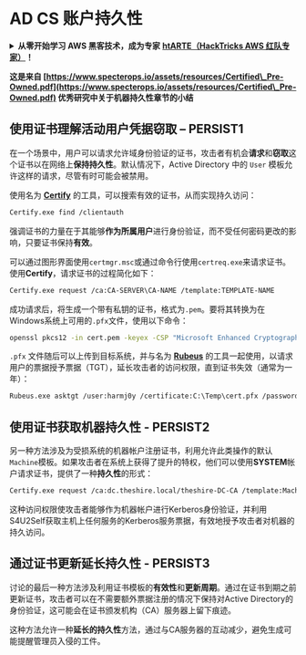 # AD CS 账户持久性

<details>

<summary><strong>从零开始学习 AWS 黑客技术，成为专家</strong> <a href="https://training.hacktricks.xyz/courses/arte"><strong>htARTE（HackTricks AWS 红队专家）</strong></a><strong>！</strong></summary>

支持 HackTricks 的其他方式：

* 如果您想看到您的**公司在 HackTricks 中做广告**或**下载 PDF 版的 HackTricks**，请查看[**订阅计划**](https://github.com/sponsors/carlospolop)!
* 获取[**官方 PEASS & HackTricks 商品**](https://peass.creator-spring.com)
* 探索[**PEASS 家族**](https://opensea.io/collection/the-peass-family)，我们的独家[**NFTs**](https://opensea.io/collection/the-peass-family)
* **加入** 💬 [**Discord 群组**](https://discord.gg/hRep4RUj7f) 或 [**电报群组**](https://t.me/peass) 或在 **Twitter** 上关注我 🐦 [**@carlospolopm**](https://twitter.com/carlospolopm)**。**
* 通过向 [**HackTricks**](https://github.com/carlospolop/hacktricks) 和 [**HackTricks Cloud**](https://github.com/carlospolop/hacktricks-cloud) github 仓库提交 PR 来分享您的黑客技巧。

</details>

**这是来自 [https://www.specterops.io/assets/resources/Certified\_Pre-Owned.pdf](https://www.specterops.io/assets/resources/Certified\_Pre-Owned.pdf) 优秀研究中关于机器持久性章节的小结**


## **使用证书理解活动用户凭据窃取 – PERSIST1**

在一个场景中，用户可以请求允许域身份验证的证书，攻击者有机会**请求**和**窃取**这个证书以在网络上**保持持久性**。默认情况下，Active Directory 中的 `User` 模板允许这样的请求，尽管有时可能会被禁用。

使用名为 [**Certify**](https://github.com/GhostPack/Certify) 的工具，可以搜索有效的证书，从而实现持久访问：
```bash
Certify.exe find /clientauth
```
强调证书的力量在于其能够**作为所属用户**进行身份验证，而不受任何密码更改的影响，只要证书保持**有效**。

可以通过图形界面使用`certmgr.msc`或通过命令行使用`certreq.exe`来请求证书。使用**Certify**，请求证书的过程简化如下：
```bash
Certify.exe request /ca:CA-SERVER\CA-NAME /template:TEMPLATE-NAME
```
成功请求后，将生成一个带有私钥的证书，格式为`.pem`。要将其转换为在Windows系统上可用的`.pfx`文件，使用以下命令：
```bash
openssl pkcs12 -in cert.pem -keyex -CSP "Microsoft Enhanced Cryptographic Provider v1.0" -export -out cert.pfx
```
`.pfx` 文件随后可以上传到目标系统，并与名为 [**Rubeus**](https://github.com/GhostPack/Rubeus) 的工具一起使用，以请求用户的票据授予票据（TGT），延长攻击者的访问权限，直到证书失效（通常为一年）：
```bash
Rubeus.exe asktgt /user:harmj0y /certificate:C:\Temp\cert.pfx /password:CertPass!
```
## **使用证书获取机器持久性 - PERSIST2**

另一种方法涉及为受损系统的机器帐户注册证书，利用允许此类操作的默认`Machine`模板。如果攻击者在系统上获得了提升的特权，他们可以使用**SYSTEM**帐户请求证书，提供了一种**持久性**的形式：
```bash
Certify.exe request /ca:dc.theshire.local/theshire-DC-CA /template:Machine /machine
```
这种访问权限使攻击者能够作为机器帐户进行Kerberos身份验证，并利用S4U2Self获取主机上任何服务的Kerberos服务票据，有效地授予攻击者对机器的持久访问。

## **通过证书更新延长持久性 - PERSIST3**

讨论的最后一种方法涉及利用证书模板的**有效性**和**更新周期**。通过在证书到期之前更新证书，攻击者可以在不需要额外票据注册的情况下保持对Active Directory的身份验证，这可能会在证书颁发机构（CA）服务器上留下痕迹。

这种方法允许一种**延长的持久性**方法，通过与CA服务器的互动减少，避免生成可能提醒管理员入侵的工件。
